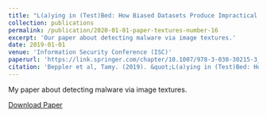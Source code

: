 ```yaml
---
title: "L(a)ying in (Test)Bed: How Biased Datasets Produce Impractical Results for Actual Malware Families’ Classification"
collection: publications
permalink: /publication/2020-01-01-paper-textures-number-16
excerpt: 'Our paper about detecting malware via image textures.'
date: 2019-01-01
venue: 'Information Security Conference (ISC)'
paperurl: 'https://link.springer.com/chapter/10.1007/978-3-030-30215-3_19'
citation: 'Beppler et al, Tamy. (2019). &quot;L(a)ying in (Test)Bed: How Biased Datasets Produce Impractical Results for Actual Malware Families’ Classification.&quot; <i>Springer ISC</i>. 1(1).'
---
```

My paper about detecting malware via image textures.

[Download Paper](https://marcusbotacin.github.io/files/malware_textures_tamy.pdf)

